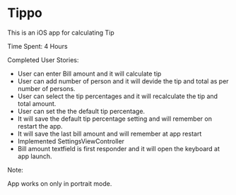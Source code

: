 # Tippo
This is an iOS app for calculating Tip

Time Spent: 4 Hours

Completed User Stories:

- User can enter Bill amount and it will calculate tip
- User can add number of person and it will devide the tip and total as per number of persons.
- User can select the tip percentages and it will recalculate the tip and total amount.
- User can set the the default tip percentage.
- It will save the default tip percentage setting and will remember on restart the app.
- It will save the last bill amount and will remember at app restart
- Implemented SettingsViewController
- Bill amount textfield is first responder and it will open the keyboard at app launch.

Note: 

App works on only in portrait mode.
